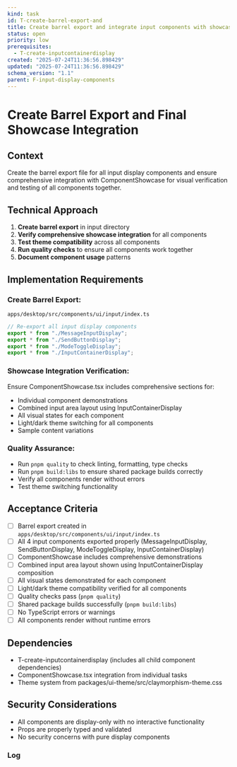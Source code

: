 ```yaml
---
kind: task
id: T-create-barrel-export-and
title: Create barrel export and integrate input components with showcase
status: open
priority: low
prerequisites:
  - T-create-inputcontainerdisplay
created: "2025-07-24T11:36:56.898429"
updated: "2025-07-24T11:36:56.898429"
schema_version: "1.1"
parent: F-input-display-components
---
```


# Create Barrel Export and Final Showcase Integration

## Context

Create the barrel export file for all input display components and ensure comprehensive integration with ComponentShowcase for visual verification and testing of all components together.

## Technical Approach

1. **Create barrel export** in input directory
2. **Verify comprehensive showcase integration** for all components
3. **Test theme compatibility** across all components
4. **Run quality checks** to ensure all components work together
5. **Document component usage** patterns

## Implementation Requirements

### Create Barrel Export:

`apps/desktop/src/components/ui/input/index.ts`

```typescript
// Re-export all input display components
export * from "./MessageInputDisplay";
export * from "./SendButtonDisplay";
export * from "./ModeToggleDisplay";
export * from "./InputContainerDisplay";
```

### Showcase Integration Verification:

Ensure ComponentShowcase.tsx includes comprehensive sections for:

- Individual component demonstrations
- Combined input area layout using InputContainerDisplay
- All visual states for each component
- Light/dark theme switching for all components
- Sample content variations

### Quality Assurance:

- Run `pnpm quality` to check linting, formatting, type checks
- Run `pnpm build:libs` to ensure shared package builds correctly
- Verify all components render without errors
- Test theme switching functionality

## Acceptance Criteria

- [ ] Barrel export created in `apps/desktop/src/components/ui/input/index.ts`
- [ ] All 4 input components exported properly (MessageInputDisplay, SendButtonDisplay, ModeToggleDisplay, InputContainerDisplay)
- [ ] ComponentShowcase includes comprehensive demonstrations
- [ ] Combined input area layout shown using InputContainerDisplay composition
- [ ] All visual states demonstrated for each component
- [ ] Light/dark theme compatibility verified for all components
- [ ] Quality checks pass (`pnpm quality`)
- [ ] Shared package builds successfully (`pnpm build:libs`)
- [ ] No TypeScript errors or warnings
- [ ] All components render without runtime errors

## Dependencies

- T-create-inputcontainerdisplay (includes all child component dependencies)
- ComponentShowcase.tsx integration from individual tasks
- Theme system from packages/ui-theme/src/claymorphism-theme.css

## Security Considerations

- All components are display-only with no interactive functionality
- Props are properly typed and validated
- No security concerns with pure display components

### Log
